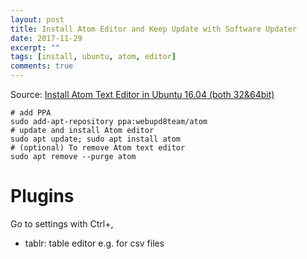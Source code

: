 ```yaml
---
layout: post
title: Install Atom Editor and Keep Update with Software Updater
date: 2017-11-29
excerpt: ""
tags: [install, ubuntu, atom, editor]
comments: true
---
```


Source: [Install Atom Text Editor in Ubuntu 16.04 (both 32&64bit)](http://tipsonubuntu.com/2016/08/05/install-atom-text-editor-ubuntu-16-04/)
```
# add PPA
sudo add-apt-repository ppa:webupd8team/atom
# update and install Atom editor
sudo apt update; sudo apt install atom
# (optional) To remove Atom text editor
sudo apt remove --purge atom
```

# Plugins

Go to settings with Ctrl+,
- tablr: table editor e.g. for csv files
